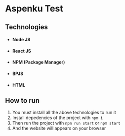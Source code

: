 # Aspenku Test

## Technologies

- #### Node JS
- #### React JS
- #### NPM (Package Manager)
- #### BPJS
- #### HTML

## How to run

1. You must install all the above technologies to run it
2. Install depedencies of the project with `npm i`
3. Then run the project with `npm run start` or `npm start`
4. And the website will appears on your browser

